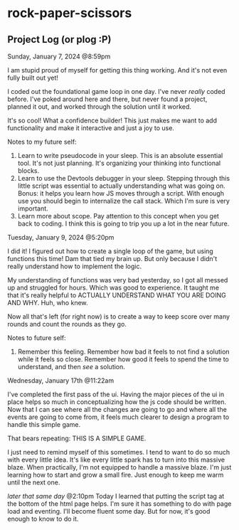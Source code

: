 # rock-paper-scissors

## Project Log (or plog :P)

Sunday, January 7, 2024 @8:59pm

I am stupid proud of myself for getting this thing working. And it's not even fully built out yet!

I coded out the foundational game loop in one day. I've never *really* coded before. I've poked around here and there, but never found a project, planned it out, and worked through the solution until it worked.

It's so cool! What a confidence builder! This just makes me want to add functionality and make it interactive and just a joy to use.

Notes to my future self:
1. Learn to write pseudocode in your sleep. This is an absolute essential tool. It's not just planning. It's organizing your thinking into functional blocks. 
2. Learn to use the Devtools debugger in your sleep. Stepping through this little script was essential to actually understanding what was going on.
    Bonus: it helps you learn how JS moves through a script. With enough use you should begin to internalize the call stack. Which I'm sure is very important.
3. Learn more about scope. Pay attention to this concept when you get back to coding. I think this is going to trip you up a lot in the near future.

Tuesday, January 9, 2024 @5:20pm

I did it! I figured out how to create a single loop of the game, but using functions this time! Dam that tied my brain up. But only because I didn't really understand how to implement the logic.

My understanding of functions was very bad yesterday, so I got all messed up and struggled for hours. Which was good to experience. It taught me that it's really helpful to ACTUALLY UNDERSTAND WHAT YOU ARE DOING AND WHY. Huh, who knew.

Now all that's left (for right now) is to create a way to keep score over many rounds and count the rounds as they go.

Notes to future self:
1. Remember this feeling. Remember how bad it feels to not find a solution while it feels so close. Remember how good it feels to spend the time to understand, and then *see* a solution.

Wednesday, January 17th @11:22am

I've completed the first pass of the ui. Having the major pieces of the ui in place helps so much in conceptualizing how the js code should be written. Now that I can see where all the changes are going to go and where all the events are going to come from, it feels much clearer to design a program to handle this simple game.

That bears repeating: THIS IS A SIMPLE GAME.

I just need to remind myself of this sometimes. I tend to want to do so much with every little idea. It's like every little spark has to turn into this massive blaze. When practically, I'm not equipped to handle a massive blaze. I'm just learning how to start and grow a small fire. Just enough to keep me warm until the next one.

*later that same day* @2:10pm
Today I learned that putting the script tag at the bottom of the html page helps. I'm sure it has something to do with page load and eventing. I'll become fluent some day. But for now, it's good enough to know to do it.